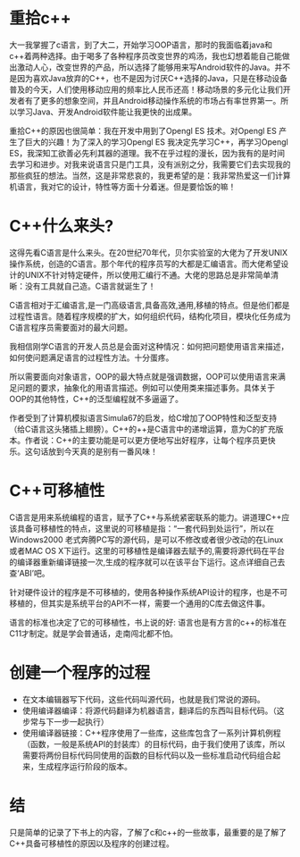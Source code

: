 # 重拾c++

大一我掌握了c语言，到了大二，开始学习OOP语言，那时的我面临着java和c++着两种选择。由于喝多了各种程序员改变世界的鸡汤，我也幻想着能自己能做出激动人心，改变世界的产品，所以选择了能够用来写Android软件的Java。并不是因为喜欢Java放弃的C++，也不是因为讨厌C++选择的Java，只是在移动设备普及的今天，人们使用移动应用的频率比人民币还高！移动场景的多元化让我们开发者有了更多的想象空间，并且Android移动操作系统的市场占有率世界第一。所以学习Java、开发Android软件能让我更快的出成果。

重拾C++的原因也很简单：我在开发中用到了Opengl ES 技术。对Opengl ES 产生了巨大的兴趣！为了深入的学习Opengl ES 我决定先学习C++，再学习Opengl ES，我深知工欲善必先利其器的道理。我不在乎过程的漫长，因为我有的是时间去学习和进步。对我来说语言只是门工具，没有派别之分，我需要它们去实现我的那些疯狂的想法。当然，这是非常悲哀的，我更希望的是：我非常热爱这一们计算机语言，我对它的设计，特性等方面十分着迷。但是要恰饭的嘛！

# C++什么来头?

这得先看C语言是什么来头。在20世纪70年代，贝尔实验室的大佬为了开发UNIX操作系统，创造的C语言。那个年代的程序员写的大都是汇编语言。而大佬希望设计的UNIX不针对特定硬件，所以使用汇编行不通。大佬的思路总是非常简单清晰：没有工具就自己造。C语言就诞生了！

C语言相对于汇编语言,是一门高级语言,具备高效,通用,移植的特点。但是他们都是过程性语言。随着程序规模的扩大，如何组织代码，结构化项目，模块化任务成为C语言程序员需要面对的最大问题。

我相信刚学C语言的开发人员总是会面对这种情况：如何把问题使用语言来描述，如何使问题满足语言的过程性方法。十分蛋疼。

所以需要面向对象语言，OOP的最大特点就是强调数据，OOP可以使用语言来满足问题的要求，抽象化的用语言描述。例如可以使用类来描述事务。具体关于OOP的其他特性，C++的泛型编程就不多逼逼了。

作者受到了计算机模拟语言Simula67的启发，给C增加了OOP特性和泛型支持（给C语言这头猪插上翅膀）。C++的++是C语言中的递增运算，意为C的扩充版本。作者说：C++的主要功能是可以更方便地写出好程序，让每个程序员更快乐。这句话放到今天真的是别有一番风味！

# C++可移植性

C语言是用来系统编程的语言，赋予了C++与系统紧密联系的能力。讲道理C++应该具备可移植性的特点，这里说的可移植是指：“一套代码到处运行”，所以在Windows2000 老式奔腾PC写的源代码，是可以不修改或者很少改动的在Linux或者MAC OS X下运行。这里的可移植性是编译器去赋予的,需要将源代码在平台的编译器重新编译链接一次,生成的程序就可以在该平台下运行。这点详细自己去查‘ABI’吧。

针对硬件设计的程序是不可移植的，使用各种操作系统API设计的程序，也是不可移植的，但其实是系统平台的API不一样，需要一个通用的C库去做这件事。

语言的标准也决定了它的可移植性，书上说的好: 语言也是有方言的c++的标准在C11才制定。就是学会普通话，走南闯北都不怕。

# 创建一个程序的过程

+ 在文本编辑器写下代码，这些代码叫源代码，也就是我们常说的源码。
+ 使用编译器编译：将源代码翻译为机器语言，翻译后的东西叫目标代码。（这步常与下一步一起执行）
+ 使用编译器链接：C++程序使用了一些库，这些库包含了一系列计算机例程（函数，一般是系统API的封装库）的目标代码，由于我们使用了该库，所以需要将两份目标代码同使用的函数的目标代码以及一些标准启动代码组合起来，生成程序运行阶段的版本。

# 结

只是简单的记录了下书上的内容，了解了c和c++的一些故事，最重要的是了解了C++具备可移植性的原因以及程序的创建过程。







